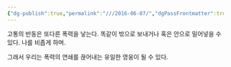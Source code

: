 ```yaml
---
{"dg-publish":true,"permalink":"///2016-06-07/","dgPassFrontmatter":true}
---
```



고통의 반동은 또다른 폭력을 낳는다.
똑같이 밖으로 보내거나 혹은 안으로 밀어넣을 수 있다.
나를 비좁게 하며.

그래서 우리는 폭력의 연쇄를 끊어내는 유일한 영웅이 될 수 있다.